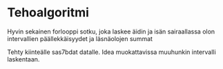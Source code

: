 # Tehoalgoritmi
Hyvin sekainen forlooppi sotku, joka laskee äidin ja isän sairaallassa olon intervallien päällekkäisyydet ja läsnäolojen summat

Tehty kiinteälle sas7bdat datalle. Idea muokattavissa muuhunkin intervalli laskentaan. 
